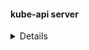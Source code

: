 #### kube-api server
<details>  
```
cat /etc/kubernetes/manifests/kube-apiserver.yaml</br>
cat /etc/systemd/system/kube-apiserver.service </br>
ps -aux | grep -i apiserver 
```
</details>